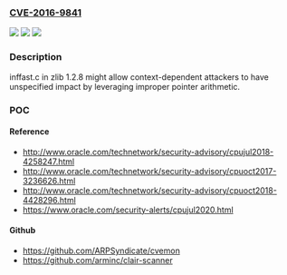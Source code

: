 ### [CVE-2016-9841](https://cve.mitre.org/cgi-bin/cvename.cgi?name=CVE-2016-9841)
![](https://img.shields.io/static/v1?label=Product&message=n%2Fa&color=blue)
![](https://img.shields.io/static/v1?label=Version&message=n%2Fa&color=blue)
![](https://img.shields.io/static/v1?label=Vulnerability&message=n%2Fa&color=brighgreen)

### Description

inffast.c in zlib 1.2.8 might allow context-dependent attackers to have unspecified impact by leveraging improper pointer arithmetic.

### POC

#### Reference
- http://www.oracle.com/technetwork/security-advisory/cpujul2018-4258247.html
- http://www.oracle.com/technetwork/security-advisory/cpuoct2017-3236626.html
- http://www.oracle.com/technetwork/security-advisory/cpuoct2018-4428296.html
- https://www.oracle.com/security-alerts/cpujul2020.html

#### Github
- https://github.com/ARPSyndicate/cvemon
- https://github.com/arminc/clair-scanner

